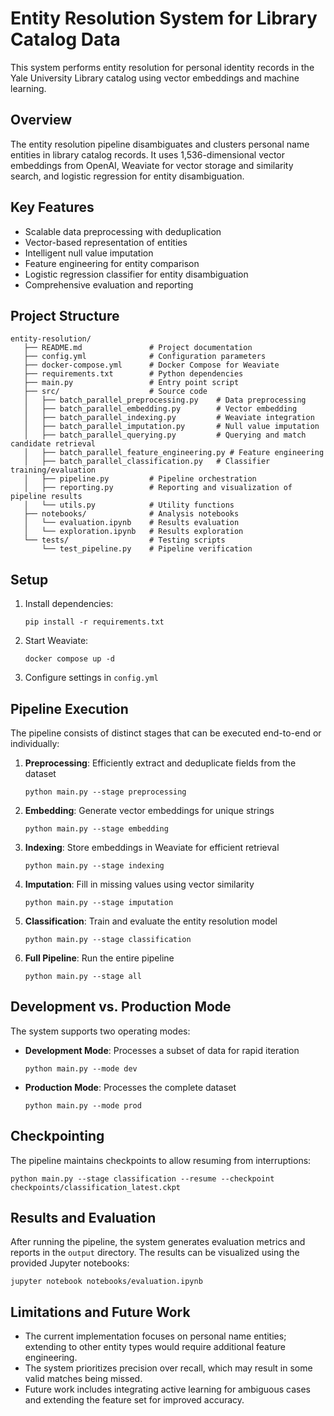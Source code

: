 # Entity Resolution System for Library Catalog Data

This system performs entity resolution for personal identity records in the Yale University Library catalog using vector embeddings and machine learning.

## Overview

The entity resolution pipeline disambiguates and clusters personal name entities in library catalog records. It uses 1,536-dimensional vector embeddings from OpenAI, Weaviate for vector storage and similarity search, and logistic regression for entity disambiguation.

## Key Features

- Scalable data preprocessing with deduplication
- Vector-based representation of entities
- Intelligent null value imputation
- Feature engineering for entity comparison
- Logistic regression classifier for entity disambiguation
- Comprehensive evaluation and reporting

## Project Structure

```
entity-resolution/
   ├── README.md               # Project documentation
   ├── config.yml              # Configuration parameters
   ├── docker-compose.yml      # Docker Compose for Weaviate
   ├── requirements.txt        # Python dependencies
   ├── main.py                 # Entry point script
   ├── src/                    # Source code
   │   ├── batch_parallel_preprocessing.py    # Data preprocessing
   │   ├── batch_parallel_embedding.py        # Vector embedding
   │   ├── batch_parallel_indexing.py         # Weaviate integration
   │   ├── batch_parallel_imputation.py       # Null value imputation
   │   ├── batch_parallel_querying.py         # Querying and match candidate retrieval
   │   ├── batch_parallel_feature_engineering.py # Feature engineering
   │   ├── batch_parallel_classification.py   # Classifier training/evaluation
   │   ├── pipeline.py         # Pipeline orchestration
   │   ├── reporting.py        # Reporting and visualization of pipeline results
   │   └── utils.py            # Utility functions
   ├── notebooks/              # Analysis notebooks
   │   └── evaluation.ipynb    # Results evaluation
   │   └── exploration.ipynb   # Results exploration
   └── tests/                  # Testing scripts
       └── test_pipeline.py    # Pipeline verification
```

## Setup

1. Install dependencies:
   ```
   pip install -r requirements.txt
   ```

2. Start Weaviate:
   ```
   docker compose up -d
   ```

3. Configure settings in `config.yml`

## Pipeline Execution

The pipeline consists of distinct stages that can be executed end-to-end or individually:

1. **Preprocessing**: Efficiently extract and deduplicate fields from the dataset
   ```
   python main.py --stage preprocessing
   ```

2. **Embedding**: Generate vector embeddings for unique strings
   ```
   python main.py --stage embedding
   ```

3. **Indexing**: Store embeddings in Weaviate for efficient retrieval
   ```
   python main.py --stage indexing
   ```

4. **Imputation**: Fill in missing values using vector similarity
   ```
   python main.py --stage imputation
   ```

5. **Classification**: Train and evaluate the entity resolution model
   ```
   python main.py --stage classification
   ```

6. **Full Pipeline**: Run the entire pipeline
   ```
   python main.py --stage all
   ```

## Development vs. Production Mode

The system supports two operating modes:

- **Development Mode**: Processes a subset of data for rapid iteration
  ```
  python main.py --mode dev
  ```

- **Production Mode**: Processes the complete dataset
  ```
  python main.py --mode prod
  ```

## Checkpointing

The pipeline maintains checkpoints to allow resuming from interruptions:

```
python main.py --stage classification --resume --checkpoint checkpoints/classification_latest.ckpt
```

## Results and Evaluation

After running the pipeline, the system generates evaluation metrics and reports in the `output` directory. The results can be visualized using the provided Jupyter notebooks:

```
jupyter notebook notebooks/evaluation.ipynb
```

## Limitations and Future Work

- The current implementation focuses on personal name entities; extending to other entity types would require additional feature engineering.
- The system prioritizes precision over recall, which may result in some valid matches being missed.
- Future work includes integrating active learning for ambiguous cases and extending the feature set for improved accuracy.

